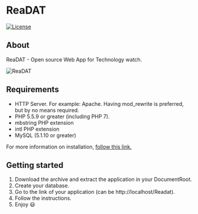 # ReaDAT

[![License](https://img.shields.io/packagist/l/cakephp/app.svg?style=flat-square)](https://packagist.org/packages/cakephp/app)

## About

ReaDAT - Open source Web App for Technology watch.

![ReaDAT](http://zupimages.net/up/17/04/5ip8.jpg)

## Requirements

- HTTP Server. For example: Apache. Having mod_rewrite is preferred, but by no means required.
- PHP 5.5.9 or greater (including PHP 7).
- mbstring PHP extension
- intl PHP extension
- MySQL (5.1.10 or greater)

For more information on installation, [follow this link.](https://book.cakephp.org/3.0/en/installation.html)

## Getting started

1. Download the archive and extract the application in your DocumentRoot.
2. Create your database.
3. Go to the link of your application (can be http://localhost/Readat).
4. Follow the instructions.
5. Enjoy :smiley:
